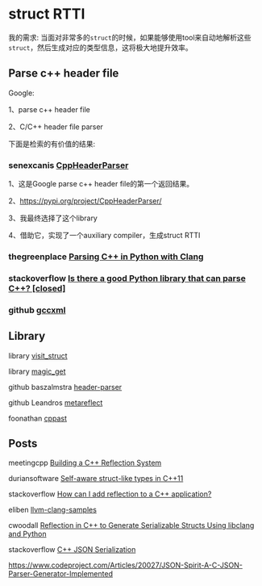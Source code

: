 # struct RTTI

我的需求: 当面对非常多的`struct`的时候，如果能够使用tool来自动地解析这些`struct`，然后生成对应的类型信息，这将极大地提升效率。



## Parse c++ header file

Google:

1、parse c++ header file

2、C/C++ header file parser

下面是检索的有价值的结果: 

### senexcanis [CppHeaderParser](http://senexcanis.com/open-source/cppheaderparser/)

1、这是Google parse c++ header file的第一个返回结果。

2、https://pypi.org/project/CppHeaderParser/

3、我最终选择了这个library

4、借助它，实现了一个auxiliary compiler，生成struct RTTI

### thegreenplace [Parsing C++ in Python with Clang](https://eli.thegreenplace.net/2011/07/03/parsing-c-in-python-with-clang)

### stackoverflow [Is there a good Python library that can parse C++? [closed]](https://stackoverflow.com/questions/1444961/is-there-a-good-python-library-that-can-parse-c)



### github [gccxml](http://gccxml.github.io/HTML/Index.html)



## Library

library [visit_struct](https://github.com/garbageslam/visit_struct)

library [magic_get](https://github.com/apolukhin/magic_get)

github baszalmstra [header-parser](https://github.com/baszalmstra/header-parser)

github Leandros [metareflect](https://github.com/Leandros/metareflect)

foonathan [cppast](https://github.com/foonathan/cppast)



## Posts

meetingcpp [Building a C++ Reflection System](https://meetingcpp.com/mcpp/slides/2018/Reflection2.pdf)

duriansoftware [Self-aware struct-like types in C++11](http://duriansoftware.com/joe/Self-aware-struct-like-types-in-C++11.html)

stackoverflow [How can I add reflection to a C++ application?](https://stackoverflow.com/questions/41453/how-can-i-add-reflection-to-a-c-application)

eliben [llvm-clang-samples](https://github.com/eliben/llvm-clang-samples)

cwoodall [Reflection in C++ to Generate Serializable Structs Using libclang and Python](http://cwoodall.com/blog/2018/02/24/using-clang-and-python-to-generate-cpp-struct-serde-fns.html)

stackoverflow [C++ JSON Serialization](https://stackoverflow.com/questions/17549906/c-json-serialization)



https://www.codeproject.com/Articles/20027/JSON-Spirit-A-C-JSON-Parser-Generator-Implemented


